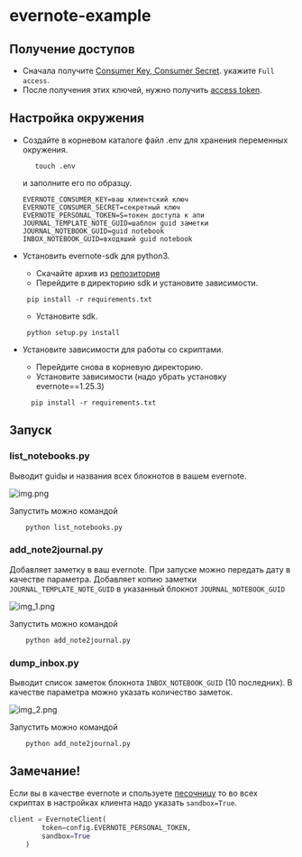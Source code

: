 # evernote-example

## Получение доступов
- Сначала получите [Consumer Key, Consumer Secret](https://dev.evernote.com/doc/start/python.php#).
укажите `Full access`.
- После получения этих ключей, нужно получить [access token](https://dev.evernote.com/get-token/).

## Настройка окружения

- Создайте в корневом каталоге файл .env для хранения переменных окружения.
  ```
     touch .env
  ```
  и заполните его по образцу.
  ```
  EVERNOTE_CONSUMER_KEY=ваш клиентский ключ
  EVERNOTE_CONSUMER_SECRET=секретный ключ
  EVERNOTE_PERSONAL_TOKEN=S=токен доступа к апи
  JOURNAL_TEMPLATE_NOTE_GUID=шаблон guid заметки
  JOURNAL_NOTEBOOK_GUID=guid notebook
  INBOX_NOTEBOOK_GUID=входяший guid notebook
  ```
- Установить evernote-sdk для python3.
   
    - Скачайте архив из [репозитория](https://github.com/evernote/evernote-sdk-python3)
    - Перейдите в директорию sdk и установите зависимости.
   ```
    pip install -r requirements.txt
   ```
    - Установите sdk.
    ```
     python setup.py install
   ```
- Установите зависимости для работы со скриптами.
  - Перейдите снова в корневую директорию.
  - Установите зависимости (надо убрать установку evernote==1.25.3)
  ```
    pip install -r requirements.txt
   ```
## Запуск

### list_notebooks.py
Выводит guidы и названия всех блокнотов в вашем evernote.

![img.png](img.png)

Запустить можно командой 
 ```
     python list_notebooks.py
 ```
### add_note2journal.py
Добавляет заметку в ваш evernote. При запуске можно передать дату в качестве
параметра. Добавляет копию заметки `JOURNAL_TEMPLATE_NOTE_GUID` в указанный
блокнот `JOURNAL_NOTEBOOK_GUID`

![img_1.png](img_1.png)

Запустить можно командой 
 ```
     python add_note2journal.py
 ```

### dump_inbox.py
Выводит список заметок блокнота `INBOX_NOTEBOOK_GUID` (10 последних).
В качестве параметра можно указать количество заметок.

![img_2.png](img_2.png)

Запустить можно командой 
 ```
     python add_note2journal.py
 ```
## Замечание!
Если вы в качестве evernote и спользуете [песочницу](https://sandbox.evernote.com/)
то во всех скриптах в настройках клиента надо указать `sandbox=True`.
```python
client = EvernoteClient(
        token=config.EVERNOTE_PERSONAL_TOKEN,
        sandbox=True
    )
```
